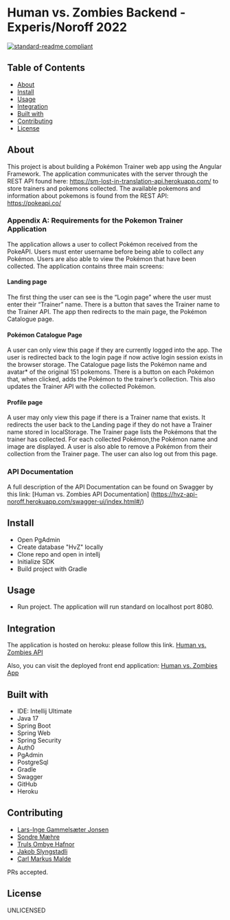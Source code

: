 # Human vs. Zombies Backend - Experis/Noroff 2022

[![standard-readme compliant](https://img.shields.io/badge/readme%20style-standard-brightgreen.svg?style=flat-square)](https://github.com/RichardLitt/standard-readme)

## Table of Contents

- [About](#about)
- [Install](#install)
- [Usage](#usage)
- [Integration](#Integration)
- [Built with](#built-with)
- [Contributing](#contributing)
- [License](#license)

## About
This project is about building a Pokémon Trainer web app using the Angular Framework. The application communicates with the server through the REST API found here: https://sm-lost-in-translation-api.herokuapp.com/ to store trainers and pokemons collected. The available pokemons and information about pokemons is found from the REST API: https://pokeapi.co/

### Appendix A: Requirements for the Pokemon Trainer Application
The application allows a user to collect Pokémon received from the PokeAPI. Users must enter username before being able to collect any Pokémon. Users are also able to view the Pokémon that have been collected. The application contains three main screens: 
#### Landing page
The first thing the user can see is the “Login page” where the user must enter their “Trainer” name. There is a button that saves the Trainer name to the Trainer API. The app then redirects to the main page, the Pokémon Catalogue page.
#### Pokémon Catalogue Page
A user can only view this page if they are currently logged into the app. The user is  redirected back to the login page if now active login session exists in the browser storage.
The Catalogue page lists the Pokémon name and avatar* of the original 151 pokemons. There is a button on each Pokémon that, when clicked, adds the Pokémon to the trainer’s collection. This also updates the Trainer API with the collected Pokémon.
#### Profile page
A user may only view this page if there is a Trainer name that exists. It redirects the user back to the Landing page if they do not have a Trainer name stored in localStorage. 
The Trainer page lists the Pokémons that the trainer has collected. For each collected Pokémon,the Pokémon name and image are displayed. A user is also able to remove a Pokémon from their collection from the Trainer page. The user can also log out from this page. 
### API Documentation
A full description of the API Documentation can be found on Swagger by this link: [Human vs. Zombies API Documentation] (https://hvz-api-noroff.herokuapp.com/swagger-ui/index.html#/)  

## Install
- Open PgAdmin
- Create database "HvZ" locally
- Clone repo and open in intellj
- Initialize SDK
- Build project with Gradle

## Usage
- Run project. The application will run standard on localhost port 8080. 

## Integration
The application is hosted on heroku: please follow this link. 
[Human vs. Zombies API](https://hvz-api-noroff.herokuapp.com/)

Also, you can visit the deployed front end application: 
[Human vs. Zombies App](https://hvz-fe-noroff.herokuapp.com/)

## Built with

- IDE: Intellij Ultimate
- Java 17
- Spring Boot
- Spring Web
- Spring Security
- Auth0
- PgAdmin 
- PostgreSql
- Gradle
- Swagger
- GitHub
- Heroku

## Contributing
- [Lars-Inge Gammelsæter Jonsen](https://github.com/Kaladinge)
- [Sondre Mæhre](https://github.com/Sondrema)
- [Truls Ombye Hafnor](https://github.com/TrulsHafnor)
- [Jakob Slyngstadli](https://github.com/JakobDenGode)
- [Carl Markus Malde](https://github.com/CarlMarkus)

PRs accepted.

## License

UNLICENSED
